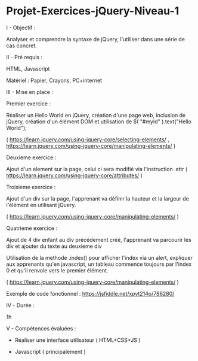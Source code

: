 # Projet-Exercices-jQuery-Niveau-1
I - Objectif :

Analyser et comprendre la syntaxe de jQuery, l'utiliser dans une série de cas concret.



II - Pré requis :

HTML, Javascript

Matériel : Papier, Crayons, PC+internet



III - Mise en place :

Premier exercice :

Réaliser un Hello World en jQuery, création d'une page web, inclusion de jQuery, création d'un élément DOM et utilisation de $( "#myId" ).text("Hello World");

( https://learn.jquery.com/using-jquery-core/selecting-elements/ , https://learn.jquery.com/using-jquery-core/manipulating-elements/ )


Deuxieme exercice :

Ajout d'un element <a> sur la page, celui ci sera modifié via l'instruction .attr ( https://learn.jquery.com/using-jquery-core/attributes/ )


Troisieme exercice :

Ajout d'un div sur la page, l'apprenant va définir la hauteur et la largeur de l'élément en utilisant jQuery.

( https://learn.jquery.com/using-jquery-core/manipulating-elements/ )


Quatrieme exercice :

Ajout de 4 div enfant au div précédement créé, l'apprenant va parcourir les div et ajouter du texte au deuxieme div

Utilisation de la methode .index() pour afficher l'index via un alert, expliquer aux apprenants qu'en javascript, un tableau commence toujours par l'index 0 et qu'il renvoie vers le premier élément.


( https://learn.jquery.com/using-jquery-core/manipulating-elements/ )

Exemple de code fonctionnel : https://jsfiddle.net/xpvt214o/786280/



IV - Durée :

1h

V - Compétences évaluées :

- Réaliser une interface utilisateur ( HTML+CSS+JS )

- Javascript ( principalement )
